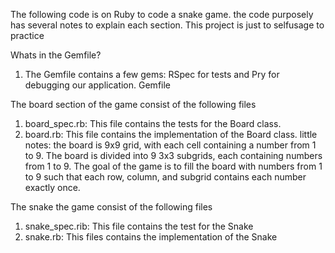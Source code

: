 The following code is on Ruby to code a snake game. the code purposely has several notes to explain each section. This project is just to selfusage to practice

Whats in the Gemfile?
1. The Gemfile contains a few gems: RSpec for tests and Pry for debugging our application. Gemfile

The board section of the game consist of the following files
1. board_spec.rb: This file contains the tests for the Board class.
2. board.rb: This file contains the implementation of the Board class.
little notes: the board is 9x9 grid, with each cell containing a number from 1 to 9. The board is divided into 9 3x3 subgrids, each containing numbers from 1 to 9. The goal of the game is to fill the board with numbers from 1 to 9 such that each row, column, and subgrid contains each number exactly once.

The snake the game consist of the following files
1. snake_spec.rib: This file contains the test for the Snake
2. snake.rb: This files contains the implementation of the Snake
